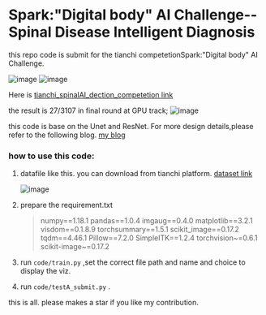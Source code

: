 # Spark:"Digital body" AI Challenge--Spinal Disease Intelligent Diagnosis

this repo code is submit for the tianchi competetionSpark:"Digital body" AI Challenge.

![image](https://user-images.githubusercontent.com/10162407/162634827-e89a12d2-d53f-46ce-a433-13b533f5cc22.png)
![image](https://user-images.githubusercontent.com/10162407/162634797-17482d32-dd1f-4309-970a-cec27338b4e1.png)



Here is [tianchi_spinalAI_dection_competetion link](https://tianchi.aliyun.com/competition/entrance/531796/introduction?lang=en-us) 



the result is 27/3107 in final round at GPU track;
![image](https://user-images.githubusercontent.com/10162407/162633895-a784ac7d-f9ae-418c-83ca-6271ce825db5.png)


this code is base on the Unet and ResNet. For more design details,please refer to the following blog.
[my blog](https://blog.csdn.net/github_38148039/article/details/109562997)


### how to use this code:

1. datafile like this. you can download from tianchi platform.
   [dataset link](https://tianchi.aliyun.com/dataset/dataDetail?spm=5176.12281909.0.0.2b1935acBUEew8&dataId=79463#1)

   ![image](https://user-images.githubusercontent.com/10162407/162634423-6f4e097f-0ac4-4fcf-ae89-c52dd68e62f9.png)


2. prepare the requirement.txt

   >numpy==1.18.1
   >pandas==1.0.4
   >imgaug==0.4.0
   >matplotlib==3.2.1
   >visdom==0.1.8.9
   >torchsummary==1.5.1
   >scikit_image==0.17.2
   >tqdm==4.46.1
   >Pillow==7.2.0
   >SimpleITK==1.2.4
   >torchvision~=0.6.1
   >scikit-image~=0.17.2

3. run `code/train.py` ,set the correct file path and name and choice to display the viz.
4. run `code/testA_submit.py` .

this is all.  please makes a star if  you like my contribution.
